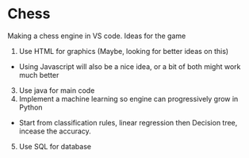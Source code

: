 # Chess
Making a chess engine in VS code.
Ideas for the game
1. Use HTML for graphics (Maybe, looking for better ideas on this)
  - Using Javascript will also be a nice idea, or a bit of both might work much better
3. Use java for main code
4. Implement a machine learning so engine can progressively grow in Python
  - Start from classification rules, linear regression then Decision tree, incease the accuracy. 
5. Use SQL for database
